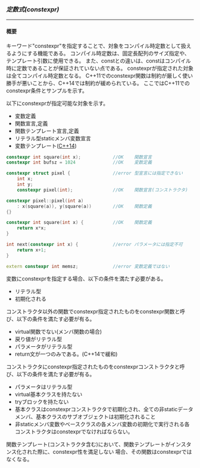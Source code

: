 ### *定数式(constexpr)*
---
#### 概要
キーワード"constexpr"を指定することで、対象をコンパイル時定数として扱えるようにする機能である。
コンパイル時定数は、固定長配列のサイズ指定や、テンプレート引数に使用できる。
また、constとの違いは、constはコンパイル時に定数であることが保証されていない点である。
constexprが指定された対象は全てコンパイル時定数となる。
C++11でのconstexpr関数は制約が厳しく使い勝手が悪いことから、C++14では制約が緩められている。
ここではC++11でのconstexpr条件とサンプルを示す。

以下にconstexprが指定可能な対象を示す。

 * 変数定義
 * 関数宣言,定義
 * 関数テンプレート宣言,定義
 * リテラル型staticメンバ変数宣言
 * 変数テンプレート([C++14](chapter_2/core/variable_template.md))

```c++
constexpr int square(int x);            //OK    関数宣言
constexpr int bufsz = 1024              //OK    変数定義

constexpr struct pixel {                //error 型宣言には指定できない
    int x;
    int y;
    constexpr pixel(int);               //OK    関数宣言(コンストラクタ)

constexpr pixel::pixel(int a)
    : x(square(a)), y(square(a))        //OK    関数定義
{}

constexpr int square(int x) {           //OK    関数定義
    return x*x;
}

int next(constexpr int x) {             //error パラメータには指定不可
    return x+1;
}

extern constexpr int memsz;             //error 変数定義ではない
```

変数にconstexprを指定する場合、以下の条件を満たす必要がある。
 * リテラル型
 * 初期化される

コンストラクタ以外の関数でconstexpr指定されたものをconstexpr関数と呼び、以下の条件を満たす必要が有る。
 * virtual関数でない(メンバ関数の場合)
 * 戻り値がリテラル型
 * パラメータがリテラル型
 * return文が一つのみである。(C++14で緩和)

コンストラクタにconstexpr指定されたものをconstexprコンストラクタと呼び、以下の条件を満たす必要が有る。
 * パラメータはリテラル型
 * virtual基本クラスを持たない
 * tryブロックを持たない
 * 基本クラスはconstexprコンストラクタで初期化され、全ての非staticデータメンバ、基本クラスのサブオブジェクトは初期化されること
 * 非staticメンバ変数やベースクラスの各メンバ変数の初期化で実行される各コンストラクタはconstexprでなければならない。

関数テンプレート(コンストラクタ含む)において、関数テンプレートがインスタンス化された際に、constexpr性を満足しない
場合、その関数はconstexprではなくなる。
